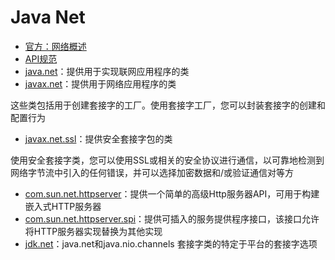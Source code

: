 #   Java Net

-   [官方：](https://docs.oracle.com/javase/8/docs/technotes/guides/net/overview/overview.html)[网络概述](240x.md)
-   [API规范](https://docs.oracle.com/javase/8/docs/technotes/guides/net/index.html)
-   [java.net](121x.md)：提供用于实现联网应用程序的类
-   [javax.net](https://docs.oracle.com/javase/8/docs/api/javax/net/package-summary.html)：提供用于网络应用程序的类

这些类包括用于创建套接字的工厂。使用套接字工厂，您可以封装套接字的创建和配置行为

-   [javax.net.ssl](https://docs.oracle.com/javase/8/docs/api/javax/net/ssl/package-summary.html)：提供安全套接字包的类

使用安全套接字类，您可以使用SSL或相关的安全协议进行通信，以可靠地检测到网络字节流中引入的任何错误，并可以选择加密数据和/或验证通信对等方

-   [com.sun.net.httpserver](122x.md)：提供一个简单的高级Http服务器API，可用于构建嵌入式HTTP服务器
-   [com.sun.net.httpserver.spi](https://docs.oracle.com/javase/8/docs/jre/api/net/httpserver/spec/com/sun/net/httpserver/spi/package-summary.html)：提供可插入的服务提供程序接口，该接口允许将HTTP服务器实现替换为其他实现
-   [jdk.net](https://docs.oracle.com/javase/8/docs/jre/api/net/socketoptions/spec/jdk/net/package-summary.html)：java.net和java.nio.channels 套接字类的特定于平台的套接字选项
